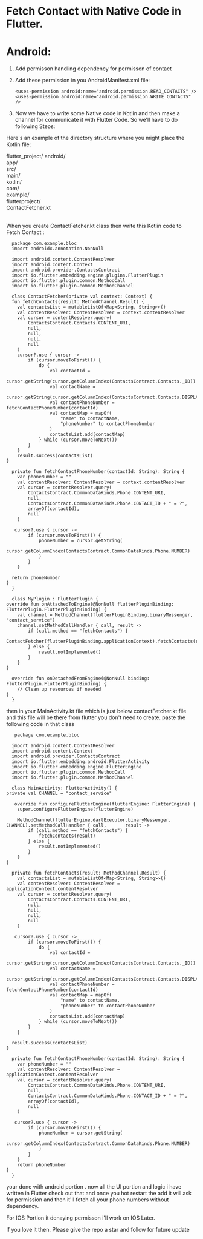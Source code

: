 # Fetch Contact with Native Code in Flutter.

# Android:

1) Add permisson handling dependency for permisson of contact<br />

2) Add these permission in you AndroidManifest.xml file:<br />

       <uses-permission android:name="android.permission.READ_CONTACTS" />
       <uses-permission android:name="android.permission.WRITE_CONTACTS" />

3) Now we have to write some Native code in Kotlin and then make a channel for communicate it with Flutter Code. So we'll have to do following Steps:

  Here's an example of the directory structure where you might place the Kotlin file:<br />

  flutter_project/
  android/<br />
 app/<br />
      src/<br />
        main/<br />
          kotlin/<br />
            com/<br />
              example/<br />
                flutterproject/<br />
                  ContactFetcher.kt<br /><br />

 When you create ContactFetcher.kt class then write this Kotlin code to Fetch Contact :

      package com.example.bloc
      import androidx.annotation.NonNull

      import android.content.ContentResolver
      import android.content.Context
      import android.provider.ContactsContract
      import io.flutter.embedding.engine.plugins.FlutterPlugin
      import io.flutter.plugin.common.MethodCall
      import io.flutter.plugin.common.MethodChannel

      class ContactFetcher(private val context: Context) {
      fun fetchContacts(result: MethodChannel.Result) {
        val contactsList = mutableListOf<Map<String, String>>()
        val contentResolver: ContentResolver = context.contentResolver
        val cursor = contentResolver.query(
            ContactsContract.Contacts.CONTENT_URI,
            null,
            null,
            null,
            null
        )
        cursor?.use { cursor ->
            if (cursor.moveToFirst()) {
                do {
                    val contactId =
                        cursor.getString(cursor.getColumnIndex(ContactsContract.Contacts._ID))
                    val contactName =
                        cursor.getString(cursor.getColumnIndex(ContactsContract.Contacts.DISPLAY_NAME))
                    val contactPhoneNumber = fetchContactPhoneNumber(contactId)
                    val contactMap = mapOf(
                        "name" to contactName,
                        "phoneNumber" to contactPhoneNumber
                    )
                    contactsList.add(contactMap)
                } while (cursor.moveToNext())
            }
        }
        result.success(contactsList)
    }

      private fun fetchContactPhoneNumber(contactId: String): String {
        var phoneNumber = ""
        val contentResolver: ContentResolver = context.contentResolver
        val cursor = contentResolver.query(
            ContactsContract.CommonDataKinds.Phone.CONTENT_URI,
            null,
            ContactsContract.CommonDataKinds.Phone.CONTACT_ID + " = ?",
            arrayOf(contactId),
            null
        )

       cursor?.use { cursor ->
            if (cursor.moveToFirst()) {
                phoneNumber = cursor.getString(
                    cursor.getColumnIndex(ContactsContract.CommonDataKinds.Phone.NUMBER)
                )
            }
        }

      return phoneNumber
    }
      }

      class MyPlugin : FlutterPlugin {
    override fun onAttachedToEngine(@NonNull flutterPluginBinding: FlutterPlugin.FlutterPluginBinding) {
        val channel = MethodChannel(flutterPluginBinding.binaryMessenger, "contact_service")
        channel.setMethodCallHandler { call, result ->
            if (call.method == "fetchContacts") {
                ContactFetcher(flutterPluginBinding.applicationContext).fetchContacts(result)
            } else {
                result.notImplemented()
            }
        }
    }

      override fun onDetachedFromEngine(@NonNull binding: FlutterPlugin.FlutterPluginBinding) {
        // Clean up resources if needed
    }
      }

then in your MainActivity.kt file which is just below contactFetcher.kt file and this file will be there from flutter you don't need to create. paste the following code in that class

       package com.example.bloc

      import android.content.ContentResolver
      import android.content.Context
      import android.provider.ContactsContract
      import io.flutter.embedding.android.FlutterActivity
      import io.flutter.embedding.engine.FlutterEngine
      import io.flutter.plugin.common.MethodCall
      import io.flutter.plugin.common.MethodChannel

      class MainActivity: FlutterActivity() {
    private val CHANNEL = "contact_service"

       override fun configureFlutterEngine(flutterEngine: FlutterEngine) {
        super.configureFlutterEngine(flutterEngine)

        MethodChannel(flutterEngine.dartExecutor.binaryMessenger, CHANNEL).setMethodCallHandler { call,       result ->
            if (call.method == "fetchContacts") {
                fetchContacts(result)
            } else {
                result.notImplemented()
            }
        }
    }

      private fun fetchContacts(result: MethodChannel.Result) {
        val contactsList = mutableListOf<Map<String, String>>()
        val contentResolver: ContentResolver = applicationContext.contentResolver
        val cursor = contentResolver.query(
            ContactsContract.Contacts.CONTENT_URI,
            null,
            null,
            null,
            null
        )

       cursor?.use { cursor ->
            if (cursor.moveToFirst()) {
                do {
                    val contactId =
                        cursor.getString(cursor.getColumnIndex(ContactsContract.Contacts._ID))
                    val contactName =
                        cursor.getString(cursor.getColumnIndex(ContactsContract.Contacts.DISPLAY_NAME))
                    val contactPhoneNumber = fetchContactPhoneNumber(contactId)
                    val contactMap = mapOf(
                        "name" to contactName,
                        "phoneNumber" to contactPhoneNumber
                    )
                    contactsList.add(contactMap)
                } while (cursor.moveToNext())
            }
        }

      result.success(contactsList)
    }

      private fun fetchContactPhoneNumber(contactId: String): String {
        var phoneNumber = ""
        val contentResolver: ContentResolver = applicationContext.contentResolver
        val cursor = contentResolver.query(
            ContactsContract.CommonDataKinds.Phone.CONTENT_URI,
            null,
            ContactsContract.CommonDataKinds.Phone.CONTACT_ID + " = ?",
            arrayOf(contactId),
            null
        )

       cursor?.use { cursor ->
            if (cursor.moveToFirst()) {
                phoneNumber = cursor.getString(
                    cursor.getColumnIndex(ContactsContract.CommonDataKinds.Phone.NUMBER)
                )
            }
        }
        return phoneNumber
    }
      }


your done with android portion . now all the UI portion and logic i have written in Flutter check out that and once you hot restart the add it will ask for permission and then it'll fetch all your phone numbers without dependency.

For IOS Portion it denaying permisson i'll work on IOS Later.

If you love it then. Please give the repo a star and follow for future update
